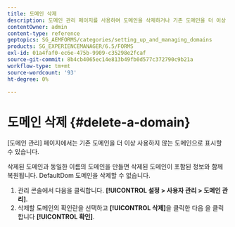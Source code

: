 ```yaml
---
title: 도메인 삭제
description: 도메인 관리 페이지를 사용하여 도메인을 삭제하거나 기존 도메인을 더 이상 사용하지 않는 것으로 표시하는 방법을 알아봅니다.
contentOwner: admin
content-type: reference
geptopics: SG_AEMFORMS/categories/setting_up_and_managing_domains
products: SG_EXPERIENCEMANAGER/6.5/FORMS
exl-id: 01a4faf0-ec6e-475b-9909-c35298e2fcaf
source-git-commit: 8b4cb4065ec14e813b49fb0d577c372790c9b21a
workflow-type: tm+mt
source-wordcount: '93'
ht-degree: 0%

---
```


# 도메인 삭제 {#delete-a-domain}

[도메인 관리] 페이지에서는 기존 도메인을 더 이상 사용하지 않는 도메인으로 표시할 수 있습니다.

삭제된 도메인과 동일한 이름의 도메인을 만들면 삭제된 도메인이 포함된 정보와 함께 복원됩니다. DefaultDom 도메인을 삭제할 수 없습니다.

1. 관리 콘솔에서 다음을 클릭합니다. **[!UICONTROL 설정 > 사용자 관리 > 도메인 관리]**.
1. 삭제할 도메인의 확인란을 선택하고 **[!UICONTROL 삭제]**&#x200B;을 클릭한 다음 을 클릭합니다 **[!UICONTROL 확인]**.
